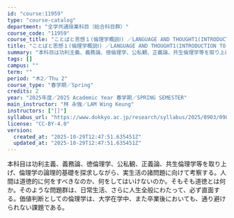 ```yaml
---
id: "course:11959"
type: "course-catalog"
department: "全学共通授業科目（総合科目群）"
course_code: "11959"
course_title: "ことばと思想１(倫理学概説Ⅰ) ／LANGUAGE AND THOUGHT1(INTRODUCTION TO ETHICS I)"
title: "ことばと思想１(倫理学概説Ⅰ) ／LANGUAGE AND THOUGHT1(INTRODUCTION TO ETHICS I)"
summary: "本科目は功利主義、義務論、徳倫理学、公私観、正義論、共生倫理学等を取り上げ、倫理学の論理的基礎を探求しながら、実生活の諸問題に向けて考察する。人間は道徳的に何をすべきなのか、何をしてはいけないのか。そもそも道徳とは何か。そのような問題群は、…"
tags: []
campus: ""
term: ""
period: "木2／Thu 2"
course_type: "春学期／Spring"
credits: 2
year: "2025年度／2025 Academic Year 春学期／SPRING SEMESTER"
main_instructor: "林 永強／LAM Wing Keung"
instructors: ["[]"]
syllabus_url: "https://www.dokkyo.ac.jp/research/syllabus/2025/0903/0903_11959_ja_JP.html"
license: "CC-BY-4.0"
version:
  created_at: "2025-10-29T12:47:51.635451Z"
  updated_at: "2025-10-29T12:47:51.635451Z"
---
```

本科目は功利主義、義務論、徳倫理学、公私観、正義論、共生倫理学等を取り上げ、倫理学の論理的基礎を探求しながら、実生活の諸問題に向けて考察する。人間は道徳的に何をすべきなのか、何をしてはいけないのか。そもそも道徳とは何か。そのような問題群は、日常生活、さらに人生全般にわたって、必ず直面する。価値判断としての倫理学は、大学在学中、また卒業後においても、通り避けられない課題である。
